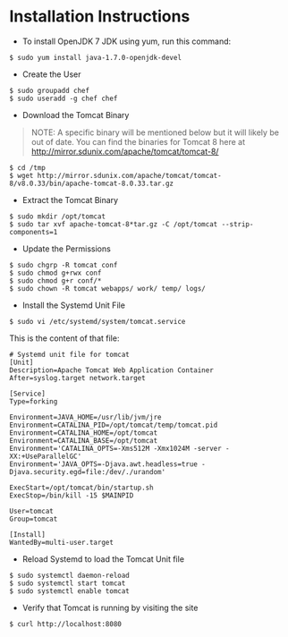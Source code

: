 # Installation Instructions

* To install OpenJDK 7 JDK using yum, run this command:

```
$ sudo yum install java-1.7.0-openjdk-devel
```

* Create the User

```
$ sudo groupadd chef
$ sudo useradd -g chef chef
```

* Download the Tomcat Binary

> NOTE: A specific binary will be mentioned below but it will likely be out of date. You can find the binaries for Tomcat 8 here at http://mirror.sdunix.com/apache/tomcat/tomcat-8/

```
$ cd /tmp
$ wget http://mirror.sdunix.com/apache/tomcat/tomcat-8/v8.0.33/bin/apache-tomcat-8.0.33.tar.gz
```

* Extract the Tomcat Binary

```
$ sudo mkdir /opt/tomcat
$ sudo tar xvf apache-tomcat-8*tar.gz -C /opt/tomcat --strip-components=1
```

* Update the Permissions

```
$ sudo chgrp -R tomcat conf
$ sudo chmod g+rwx conf
$ sudo chmod g+r conf/*
$ sudo chown -R tomcat webapps/ work/ temp/ logs/
```

* Install the Systemd Unit File

```
$ sudo vi /etc/systemd/system/tomcat.service
```

This is the content of that file:

```
# Systemd unit file for tomcat
[Unit]
Description=Apache Tomcat Web Application Container
After=syslog.target network.target

[Service]
Type=forking

Environment=JAVA_HOME=/usr/lib/jvm/jre
Environment=CATALINA_PID=/opt/tomcat/temp/tomcat.pid
Environment=CATALINA_HOME=/opt/tomcat
Environment=CATALINA_BASE=/opt/tomcat
Environment='CATALINA_OPTS=-Xms512M -Xmx1024M -server -XX:+UseParallelGC'
Environment='JAVA_OPTS=-Djava.awt.headless=true -Djava.security.egd=file:/dev/./urandom'

ExecStart=/opt/tomcat/bin/startup.sh
ExecStop=/bin/kill -15 $MAINPID

User=tomcat
Group=tomcat

[Install]
WantedBy=multi-user.target
```

* Reload Systemd to load the Tomcat Unit file

```
$ sudo systemctl daemon-reload
$ sudo systemctl start tomcat
$ sudo systemctl enable tomcat
```

* Verify that Tomcat is running by visiting the site

```
$ curl http://localhost:8080
```
